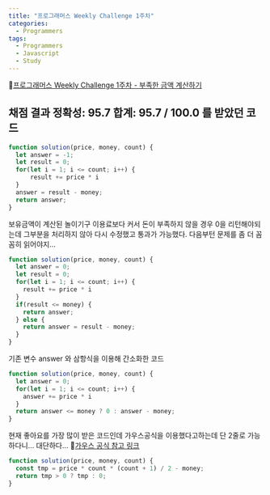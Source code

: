 ```yaml
---
title: "프로그래머스 Weekly Challenge 1주차"
categories:
  - Programmers
tags:
  - Programmers
  - Javascript
  - Study
---
```


🔗[프로그래머스 Weekly Challenge 1주차 - 부족한 금액 계산하기](https://programmers.co.kr/learn/courses/30/lessons/82612?language=javascript)

## 채점 결과 정확성: 95.7 합계: 95.7 / 100.0 를 받았던 코드

```javascript
function solution(price, money, count) {
  let answer = -1;
  let result = 0;
  for(let i = 1; i <= count; i++) {
      result += price * i
  }
  answer = result - money;
  return answer;
}
```

보유금액이 계산된 놀이기구 이용료보다 커서 돈이 부족하지 않을 경우 0을 리턴해야되는데 그부분을 처리하지 않아 다시 수정했고 통과가 가능했다. 다음부턴 문제를 좀 더 꼼꼼히 읽어야지...
```javascript
function solution(price, money, count) {
  let answer = 0;
  let result = 0;
  for(let i = 1; i <= count; i++) {
    result += price * i
  }
  if(result <= money) {
    return answer;
  } else {
    return answer = result - money;
  }
}
```

기존 변수 answer 와 삼항식을 이용해 간소화한 코드
```javascript
function solution(price, money, count) {
  let answer = 0;
  for(let i = 1; i <= count; i++) {
    answer += price * i
  }
  return answer <= money ? 0 : answer - money;
}
```

현재 좋아요를 가장 많이 받은 코드인데 가우스공식을 이용했다고하는데 단 2줄로 가능하다니... 대단하다...
🔗[가우스 공식 참고 링크](https://eguegu.tistory.com/4351)
```javascript
function solution(price, money, count) {
  const tmp = price * count * (count + 1) / 2 - money;
  return tmp > 0 ? tmp : 0;
}
```